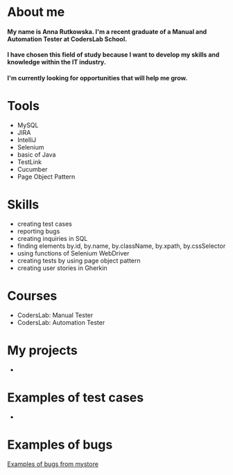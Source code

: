 # About me

#### My name is Anna Rutkowska. I'm a recent graduate of a Manual and Automation Tester at CodersLab School. 
#### I have chosen this field of study because I want to develop my skills and knowledge within the IT industry. 
#### I'm currently looking for opportunities that will help me grow. 

# Tools
*	MySQL
*	JIRA
*	IntelliJ
*	Selenium
*	basic of Java
*	TestLink
*	Cucumber
*	Page Object Pattern

# Skills
*	creating test cases
*	reporting bugs
*	creating inquiries in SQL
*	finding elements by.id, by.name, by.className, by.xpath, by.cssSelector
*	using functions of Selenium WebDriver
*	creating tests by using page object pattern
*	creating user stories in Gherkin
  
# Courses
*	CodersLab: Manual Tester
*	CodersLab: Automation Tester
  
# My projects

*

# Examples of test cases

*

# Examples of bugs

[Examples of bugs from mystore](https://github.com/annarutkowska1986/ex_bugs.git)
